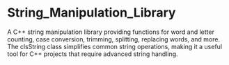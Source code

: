 # String_Manipulation_Library
A C++ string manipulation library providing functions for word and letter counting, case conversion, trimming, splitting, replacing words, and more. The clsString class simplifies common string operations, making it a useful tool for C++ projects that require advanced string handling.
